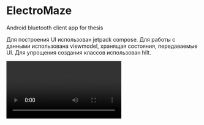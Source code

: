 # ElectroMaze
Android bluetooth client app for thesis

Для построения UI использован jetpack compose.
Для работы с данными использована viewmodel, хранящая состояния, передаваемые UI.
Для упрощения создания классов использован hilt.

![Управление телефоном](https://github.com/veparkh/ElectroMaze/blob/assets/maze.mp4)
